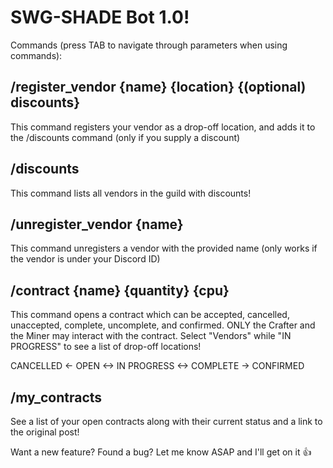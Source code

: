 # SWG-SHADE Bot 1.0!

Commands (press TAB to navigate through parameters when using commands):

## /register_vendor {name} {location} {(optional) discounts}
This command registers your vendor as a drop-off location, and adds it to the /discounts command (only if you supply a discount)

## /discounts
This command lists all vendors in the guild with discounts!

## /unregister_vendor {name}
This command unregisters a vendor with the provided name (only works if the vendor is under your Discord ID)

## /contract {name} {quantity} {cpu}
This command opens a contract which can be accepted, cancelled, unaccepted, complete, uncomplete, and confirmed. ONLY the Crafter and the Miner may interact with the contract. Select "Vendors" while "IN PROGRESS" to see a list of drop-off locations!

CANCELLED <- OPEN <-> IN PROGRESS <-> COMPLETE -> CONFIRMED

## /my_contracts
See a list of your open contracts along with their current status and a link to the original post!

Want a new feature? Found a bug? Let me know ASAP and I'll get on it :thumbsup:
